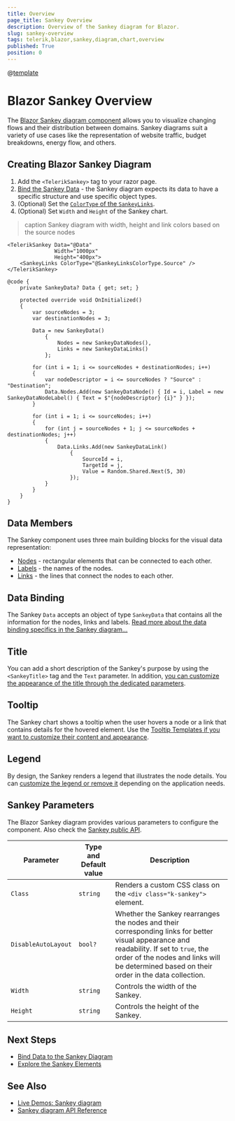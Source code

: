 ```yaml
---
title: Overview
page_title: Sankey Overview
description: Overview of the Sankey diagram for Blazor.
slug: sankey-overview
tags: telerik,blazor,sankey,diagram,chart,overview
published: True
position: 0
---
```

@[template](/_contentTemplates/common/parameters-table-styles.md#table-layout)

# Blazor Sankey Overview

The <a href = "https://www.telerik.com/blazor-ui/sankey-chart" target="_blank">Blazor Sankey diagram component</a> allows you to visualize changing flows and their distribution between domains. Sankey diagrams suit a variety of use cases like the representation of website traffic, budget breakdowns, energy flow, and others.

## Creating Blazor Sankey Diagram

1. Add the `<TelerikSankey>` tag to your razor page.
1. [Bind the Sankey Data](slug://sankey-data-binding) - the Sankey diagram expects its data to have a specific structure and use specific object types.
1. (Optional) Set the [`ColorType` of the `SankeyLinks`](slug://sankey-links).
1. (Optional) Set `Width` and `Height` of the Sankey chart.

>caption Sankey diagram with width, height and link colors based on the source nodes

````RAZOR
<TelerikSankey Data="@Data"
               Width="1000px"
               Height="400px">
    <SankeyLinks ColorType="@SankeyLinksColorType.Source" />
</TelerikSankey>

@code {
    private SankeyData? Data { get; set; }

    protected override void OnInitialized()
    {
        var sourceNodes = 3;
        var destinationNodes = 3;

        Data = new SankeyData()
            {
                Nodes = new SankeyDataNodes(),
                Links = new SankeyDataLinks()
            };

        for (int i = 1; i <= sourceNodes + destinationNodes; i++)
        {
            var nodeDescriptor = i <= sourceNodes ? "Source" : "Destination";
            Data.Nodes.Add(new SankeyDataNode() { Id = i, Label = new SankeyDataNodeLabel() { Text = $"{nodeDescriptor} {i}" } });
        }

        for (int i = 1; i <= sourceNodes; i++)
        {
            for (int j = sourceNodes + 1; j <= sourceNodes + destinationNodes; j++)
            {
                Data.Links.Add(new SankeyDataLink()
                    {
                        SourceId = i,
                        TargetId = j,
                        Value = Random.Shared.Next(5, 30)
                    });
            }
        }
    }
}
````

## Data Members

The Sankey component uses three main building blocks for the visual data representation:

* [Nodes](slug://sankey-nodes) - rectangular elements that can be connected to each other.
* [Labels](slug://sankey-labels) - the names of the nodes.
* [Links](slug://sankey-links) - the lines that connect the nodes to each other.

## Data Binding

The Sankey `Data` accepts an object of type `SankeyData` that contains all the information for the nodes, links and labels. [Read more about the data binding specifics in the Sankey diagram...](slug://sankey-data-binding)

## Title

You can add a short description of the Sankey's purpose by using the `<SankeyTitle>` tag and the `Text` parameter. In addition, [you can customize the appearance of the title through the dedicated parameters](slug://sankey-title).

## Tooltip

The Sankey chart shows a tooltip when the user hovers a node or a link that contains details for the hovered element. Use the [Tooltip Templates if you want to customize their content and appearance](slug://sankey-tooltip).

## Legend

By design, the Sankey renders a legend that illustrates the node details. You can [customize the legend or remove it](slug://sankey-legend) depending on the application needs.

## Sankey Parameters

The Blazor Sankey diagram provides various parameters to configure the component. Also check the [Sankey public API](slug://Telerik.Blazor.Components.TelerikSankey).

| Parameter | Type and Default value | Description |
|-----------|------------------------|-------------|
| `Class`  | `string` | Renders a custom CSS class on the `<div class="k-sankey">` element. |
| `DisableAutoLayout`  | `bool?` | Whether the Sankey rearranges the nodes and their corresponding links for better visual appearance and readability. If set to `true`, the order of the nodes and links will be determined based on their order in the data collection. |
| `Width`  | `string` | Controls the width of the Sankey. |
| `Height`  | `string` | Controls the height of the Sankey. |

## Next Steps

* [Bind Data to the Sankey Diagram](slug://sankey-data-binding)
* [Explore the Sankey Elements](slug://sankey-events)

## See Also

* [Live Demos: Sankey diagram](https://demos.telerik.com/blazor-ui/sankey/overview)
* [Sankey diagram API Reference](slug://Telerik.Blazor.Components.TelerikSankey)

